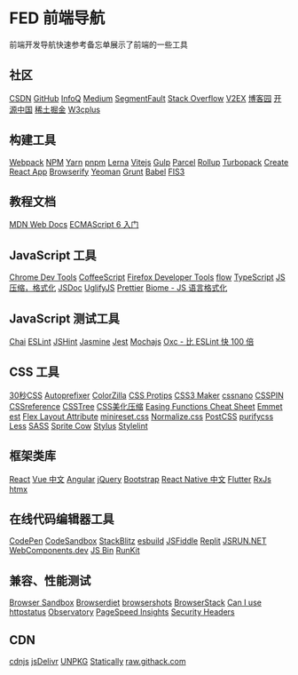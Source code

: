 FED 前端导航
===

前端开发导航快速参考备忘单展示了前端的一些工具

社区
---

[CSDN](https://www.csdn.net/)<!--rehype:target=_blank&style=background: rgb(252 85 49/var(\-\-bg\-opacity));-->
[GitHub](https://github.com/)<!--rehype:target=_blank&style=background: rgb(0 0 0/var(\-\-bg\-opacity));-->
[InfoQ](http://www.infoq.com/cn)<!--rehype:target=_blank&style=background: rgb(66 133 244/var(\-\-bg\-opacity));-->
[Medium](https://medium.com/topic/technology)<!--rehype:target=_blank&style=background: rgb(106 106 106/var(\-\-bg\-opacity));-->
[SegmentFault](https://segmentfault.com/)<!--rehype:target=_blank&style=background: rgb(0 150 94/var(\-\-bg\-opacity));-->
[Stack Overflow](https://stackoverflow.com/)<!--rehype:target=_blank&style=background: rgb(244 130 37/var(\-\-bg\-opacity));-->
[V2EX](https://www.v2ex.com/?tab=tech)<!--rehype:target=_blank&style=background: rgb(0 0 0/var(\-\-bg\-opacity));-->
[博客园](https://www.cnblogs.com/)<!--rehype:target=_blank&style=background: rgb(46 122 203/var(\-\-bg\-opacity));-->
[开源中国](https://www.oschina.net/)<!--rehype:target=_blank&style=background: rgb(43 179 81/var(\-\-bg\-opacity));-->
[稀土掘金](https://juejin.im/)<!--rehype:target=_blank&style=background: rgb(30 128 255/var(\-\-bg\-opacity));-->
[W3cplus](https://www.w3cplus.com/)<!--rehype:target=_blank&style=background: rgb(106 106 106/var(\-\-bg\-opacity));-->
<!--rehype:class=home-card-->

构建工具
---

[Webpack](http://webpack.github.io/)<!--rehype:target=_blank&style=background: rgb(107 148 216/var(\-\-bg\-opacity));-->
[NPM](https://www.npmjs.com/)<!--rehype:target=_blank&style=background: rgb(203 8 1/var(\-\-bg\-opacity));-->
[Yarn](https://yarnpkg.com/zh-Hans/)<!--rehype:target=_blank&style=background: rgb(33 136 182/var(\-\-bg\-opacity));-->
[pnpm](https://pnpm.io/)<!--rehype:target=_blank&style=background: rgb(246 146 32/var(\-\-bg\-opacity));-->
[Lerna](https://lerna.js.org/)<!--rehype:target=_blank&style=background: rgb(147 51 234/var(\-\-bg\-opacity));-->
[Vitejs](https://cn.vitejs.dev/)<!--rehype:target=_blank&style=background: rgb(188 52 254/var(\-\-bg\-opacity));-->
[Gulp](https://gulpjs.com/)<!--rehype:target=_blank&style=background: rgb(207 70 71/var(\-\-bg\-opacity));-->
[Parcel](https://en.parceljs.org/)<!--rehype:target=_blank&style=background: rgb(192 145 99/var(\-\-bg\-opacity));-->
[Rollup](https://rollupjs.org/guide/en/)<!--rehype:target=_blank&style=background: rgb(239 51 53/var(\-\-bg\-opacity));-->
[Turbopack](https://turbo.build/)<!--rehype:target=_blank&style=background: rgb(248 30 87/var(\-\-bg\-opacity));-->
[Create React App](https://create-react-app.dev/)<!--rehype:target=_blank&style=background: rgb(60 106 146/var(\-\-bg\-opacity));-->
[Browserify](http://browserify.org/)<!--rehype:target=_blank&style=background: rgb(60 106 146/var(\-\-bg\-opacity));-->
[Yeoman](http://yeoman.io/)<!--rehype:target=_blank&style=background: rgb(106 106 106/var(\-\-bg\-opacity));-->
[Grunt](https://gruntjs.com/)<!--rehype:target=_blank&style=background: rgb(106 106 106/var(\-\-bg\-opacity));-->
[Babel](https://babeljs.io/)<!--rehype:target=_blank&style=background: rgb(245 218 85/var(\-\-bg\-opacity));-->
[FIS3](https://fex-team.github.io/fis3/)<!--rehype:target=_blank&style=background: rgb(106 106 106/var(\-\-bg\-opacity));-->
<!--rehype:class=home-card-->

教程文档
---

[MDN Web Docs](https://developer.mozilla.org/zh-CN/)<!--rehype:target=_blank&style=background: rgb(140 181 255/var(\-\-bg\-opacity));-->
[ECMAScript 6 入门](https://es6.ruanyifeng.com/)<!--rehype:target=_blank&style=background: rgb(106 106 106/var(\-\-bg\-opacity));-->
<!--rehype:class=home-card-->

JavaScript 工具
---

[Chrome Dev Tools](https://www.google.cn/chrome/)<!--rehype:target=_blank&style=background: rgb(106 106 106/var(\-\-bg\-opacity));-->
[CoffeeScript](https://coffeescript.org/)<!--rehype:target=_blank&style=background: rgb(106 106 106/var(\-\-bg\-opacity));-->
[Firefox Developer Tools](https://www.mozilla.org/zh-CN/firefox/new/)<!--rehype:target=_blank&style=background: rgb(106 106 106/var(\-\-bg\-opacity));-->
[flow](https://flow.org/)<!--rehype:target=_blank&style=background: rgb(232 189 54/var(\-\-bg\-opacity));-->
[TypeScript](https://www.typescriptlang.org/)<!--rehype:target=_blank&style=background: rgb(49 120 197/var(\-\-bg\-opacity));-->
[JS 压缩，格式化](https://www.css-js.com/)<!--rehype:target=_blank&style=background: rgb(106 106 106/var(\-\-bg\-opacity));-->
[JSDoc](https://jsdoc.app/)<!--rehype:target=_blank&style=background: rgb(197 149 199/var(\-\-bg\-opacity));-->
[UglifyJS](http://lisperator.net/uglifyjs/transform)<!--rehype:target=_blank&style=background: rgb(106 106 106/var(\-\-bg\-opacity));-->
[Prettier](https://prettier.io/)<!--rehype:target=_blank&style=background: rgb(197 149 199/var(\-\-bg\-opacity));-->
[Biome - JS 语言格式化](https://prettier.io/)<!--rehype:target=_blank&style=background: rgb(96 165 250/var(\-\-bg\-opacity));&class=contributing tag&data-lang=格式化-->
<!--rehype:class=home-card-->

JavaScript 测试工具
---

[Chai](http://chaijs.com/)<!--rehype:target=_blank&style=background: rgb(164 8 1/var(\-\-bg\-opacity));-->
[ESLint](https://eslint.org/)<!--rehype:target=_blank&style=background: rgb(76 50 195/var(\-\-bg\-opacity));-->
[JSHint](http://jshint.com/)<!--rehype:target=_blank&style=background: rgb(106 106 106/var(\-\-bg\-opacity));-->
[Jasmine](https://jasmine.github.io/)<!--rehype:target=_blank&style=background: rgb(138 65 130/var(\-\-bg\-opacity));-->
[Jest](https://jestjs.io/)<!--rehype:target=_blank&style=background: rgb(158 79 101/var(\-\-bg\-opacity));-->
[Mochajs](https://mochajs.org/)<!--rehype:target=_blank&style=background: rgb(141 103 72/var(\-\-bg\-opacity));-->
[Oxc - 比 ESLint 快 100 倍](https://oxc-project.github.io)<!--rehype:target=_blank&style=background: rgb(57 172 167/var(\-\-bg\-opacity));-->
<!--rehype:class=home-card-->

CSS 工具
---

[30秒CSS](https://www.30secondsofcode.org/css/)<!--rehype:target=_blank&style=background: rgb(106 106 106/var(\-\-bg\-opacity));-->
[Autoprefixer](https://github.com/postcss/autoprefixer)<!--rehype:target=_blank&style=background: rgb(106 106 106/var(\-\-bg\-opacity));-->
[ColorZilla](http://www.colorzilla.com/gradient-editor/)<!--rehype:target=_blank&style=background: rgb(106 106 106/var(\-\-bg\-opacity));-->
[CSS Protips](https://github.com/AllThingsSmitty/css-protips)<!--rehype:target=_blank&style=background: rgb(106 106 106/var(\-\-bg\-opacity));-->
[CSS3 Maker](http://www.css3maker.com/)<!--rehype:target=_blank&style=background: rgb(106 106 106/var(\-\-bg\-opacity));-->
[cssnano](http://cssnano.co/)<!--rehype:target=_blank&style=background: rgb(106 106 106/var(\-\-bg\-opacity));-->
[CSSPIN](https://webkul.github.io/csspin/)<!--rehype:target=_blank&style=background: rgb(106 106 106/var(\-\-bg\-opacity));-->
[CSSreference](https://cssreference.io/)<!--rehype:target=_blank&style=background: rgb(106 106 106/var(\-\-bg\-opacity));-->
[CSSTree](https://github.com/csstree/csstree)<!--rehype:target=_blank&style=background: rgb(106 106 106/var(\-\-bg\-opacity));-->
[CSS美化压缩](http://tool.css-js.com/)<!--rehype:target=_blank&style=background: rgb(106 106 106/var(\-\-bg\-opacity));-->
[Easing Functions Cheat Sheet](http://easings.net/zh-cn)<!--rehype:target=_blank&style=background: rgb(106 106 106/var(\-\-bg\-opacity));-->
[Emmet](https://www.emmet.io/)<!--rehype:target=_blank&style=background: rgb(106 106 106/var(\-\-bg\-opacity));-->
[est](http://ecomfe.github.io/est/)<!--rehype:target=_blank&style=background: rgb(106 106 106/var(\-\-bg\-opacity));-->
[Flex Layout Attribute](https://github.com/StefanKovac/flex-layout-attribute)<!--rehype:target=_blank&style=background: rgb(106 106 106/var(\-\-bg\-opacity));-->
[minireset.css](http://lesscss.org/)<!--rehype:target=_blank&style=background: rgb(106 106 106/var(\-\-bg\-opacity));-->
[Normalize.css](http://necolas.github.io/normalize.css/)<!--rehype:target=_blank&style=background: rgb(106 106 106/var(\-\-bg\-opacity));-->
[PostCSS](http://postcss.org/)<!--rehype:target=_blank&style=background: rgb(106 106 106/var(\-\-bg\-opacity));-->
[purifycss](https://github.com/purifycss/purifycss)<!--rehype:target=_blank&style=background: rgb(106 106 106/var(\-\-bg\-opacity));-->
[Less](https://lesscss.org/)<!--rehype:target=_blank&style=background: rgb(36 74 121/var(\-\-bg\-opacity));-->
[SASS](http://sass-lang.com/)<!--rehype:target=_blank&style=background: rgb(191 64 128/var(\-\-bg\-opacity));-->
[Sprite Cow](http://www.spritecow.com/)<!--rehype:target=_blank&style=background: rgb(106 106 106/var(\-\-bg\-opacity));-->
[Stylus](http://stylus-lang.com/)<!--rehype:target=_blank&style=background: rgb(126 194 66/var(\-\-bg\-opacity));-->
[Stylelint](https://stylelint.io/)<!--rehype:target=_blank&style=background: rgb(106 106 106/var(\-\-bg\-opacity));-->
<!--rehype:class=home-card-->

框架类库
---

[React](https://zh-hans.react.dev)<!--rehype:target=_blank&style=background: rgb(97 218 251/var(\-\-bg\-opacity));-->
[Vue 中文](https://cn.vuejs.org/)<!--rehype:target=_blank&style=background: rgb(66 184 131/var(\-\-bg\-opacity));-->
[Angular](https://angular.io/)<!--rehype:target=_blank&style=background: rgb(195 8 47/var(\-\-bg\-opacity));-->
[jQuery](http://www.jquery123.com/)<!--rehype:target=_blank&style=background: rgb(106 106 106/var(\-\-bg\-opacity));-->
[Bootstrap](https://getbootstrap.com/)<!--rehype:target=_blank&style=background: rgb(113 44 249/var(\-\-bg\-opacity));-->
[React Native 中文](https://reactnative.cn/)<!--rehype:target=_blank&style=background: rgb(36 120 194/var(\-\-bg\-opacity));-->
[Flutter](https://flutter.dev/)<!--rehype:target=_blank&style=background: rgb(35 104 215/var(\-\-bg\-opacity));-->
[RxJs](http://reactivex.io/rxjs/)<!--rehype:target=_blank&style=background: rgb(106 106 106/var(\-\-bg\-opacity));-->
[htmx](https://htmx.org/)<!--rehype:target=_blank&style=background: rgb(61 114 215/var(\-\-bg\-opacity));-->
<!--rehype:class=home-card-->

在线代码编辑器工具
---

[CodePen](https://codepen.io/)<!--rehype:target=_blank&style=background: rgb(106 106 106/var(\-\-bg\-opacity));-->
[CodeSandbox](https://codesandbox.io/)<!--rehype:target=_blank&style=background: rgb(106 106 106/var(\-\-bg\-opacity));-->
[StackBlitz](https://stackblitz.com/)<!--rehype:target=_blank&style=background: rgb(106 106 106/var(\-\-bg\-opacity));-->
[esbuild](https://esbuild.github.io/)<!--rehype:target=_blank&style=background: rgb(106 106 106/var(\-\-bg\-opacity));-->
[JSFiddle](https://jsfiddle.net/)<!--rehype:target=_blank&style=background: rgb(106 106 106/var(\-\-bg\-opacity));-->
[Replit](https://replit.com/)<!--rehype:target=_blank&style=background: rgb(106 106 106/var(\-\-bg\-opacity));-->
[JSRUN.NET](https://jsrun.net/)<!--rehype:target=_blank&style=background: rgb(106 106 106/var(\-\-bg\-opacity));-->
[WebComponents.dev](https://webcomponents.dev/)<!--rehype:target=_blank&style=background: rgb(106 106 106/var(\-\-bg\-opacity));-->
[JS Bin](https://jsbin.com/)<!--rehype:target=_blank&style=background: rgb(106 106 106/var(\-\-bg\-opacity));-->
[RunKit](https://runkit.com/)<!--rehype:target=_blank&style=background: rgb(106 106 106/var(\-\-bg\-opacity));-->
<!--rehype:class=home-card-->

兼容、性能测试
---

[Browser Sandbox](https://turbo.net/browsers)<!--rehype:target=_blank&style=background: rgb(106 106 106/var(\-\-bg\-opacity));-->
[Browserdiet](https://browserdiet.com/zh/)<!--rehype:target=_blank&style=background: rgb(106 106 106/var(\-\-bg\-opacity));-->
[browsershots](http://browsershots.org/)<!--rehype:target=_blank&style=background: rgb(106 106 106/var(\-\-bg\-opacity));-->
[BrowserStack](https://www.browserstack.com/)<!--rehype:target=_blank&style=background: rgb(106 106 106/var(\-\-bg\-opacity));-->
[Can I use](http://caniuse.com/)<!--rehype:target=_blank&style=background: rgb(106 106 106/var(\-\-bg\-opacity));-->
[httpstatus](https://httpstatus.io/)<!--rehype:target=_blank&style=background: rgb(106 106 106/var(\-\-bg\-opacity));-->
[Observatory](https://observatory.mozilla.org/)<!--rehype:target=_blank&style=background: rgb(106 106 106/var(\-\-bg\-opacity));-->
[PageSpeed Insights](https://developers.google.com/speed/pagespeed/insights/?hl=zh-CN)<!--rehype:target=_blank&style=background: rgb(106 106 106/var(\-\-bg\-opacity));-->
[Security Headers](https://securityheaders.com/)<!--rehype:target=_blank&style=background: rgb(106 106 106/var(\-\-bg\-opacity));-->
<!--rehype:class=home-card-->

CDN
---

[cdnjs](https://cdnjs.com/)<!--rehype:target=_blank&style=background: rgb(106 106 106/var(\-\-bg\-opacity));-->
[jsDelivr](https://www.jsdelivr.com/)<!--rehype:target=_blank&style=background: rgb(106 106 106/var(\-\-bg\-opacity));-->
[UNPKG](https://unpkg.com/)<!--rehype:target=_blank&style=background: rgb(106 106 106/var(\-\-bg\-opacity));-->
[Statically](https://statically.io/)<!--rehype:target=_blank&style=background: rgb(106 106 106/var(\-\-bg\-opacity));-->
[raw.githack.com](http://raw.githack.com/)<!--rehype:target=_blank&style=background: rgb(106 106 106/var(\-\-bg\-opacity));-->
<!--rehype:class=home-card-->
